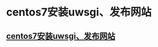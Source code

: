 # centos7安装uwsgi、发布网站

## [centos7安装uwsgi、发布网站](https://www.cnblogs.com/Nicholas0707/p/12384572.html)


